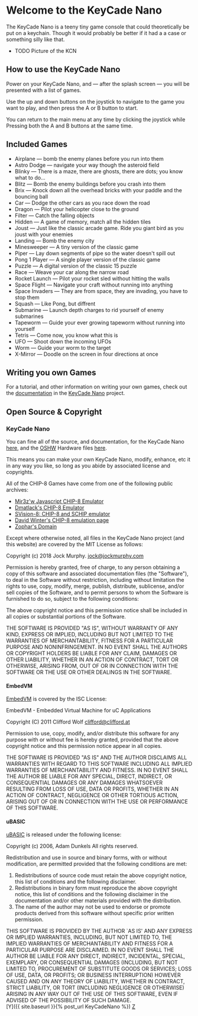 	
# Welcome to the KeyCade Nano

The KeyCade Nano is a teeny tiny game console that could theoretically 
be put on a keychain.  Though it would probably be better if it had a 
a case or something silly like that.

* TODO Picture of the KCN

## How to use the KeyCade Nano

Power on your KeyCade Nano, and — after the splash screen — you will
be presented with a list of games.

Use the up and down buttons on the joystick to navigate to the game you
want to play, and then press the A or B button to start.

You can return to the main menu at any time by clicking the joystick while
Pressing both the A and B buttons at the same time.

## Included Games

* Airplane — bomb the enemy planes before you run into them
* Astro Dodge — navigate your way though the asteroid field
* Blinky — There is a maze, there are ghosts, there are dots; 
  you know what to do...
* Blitz — Bomb the enemy buildings before you crash into them
* Brix — Knock down all the overhead bricks with your paddle and the
  bouncing ball
* Car — Dodge the other cars as you race down the road
* Dragon — Pilot your helicopter close to the ground
* Filter — Catch the falling objects
* Hidden — A game of memory, match all the hidden tiles
* Joust — Just like the classic arcade game. Ride you giant bird as you
  joust with your enemies
* Landing — Bomb the enemy city
* Minesweeper — A tiny version of the classic game
* Piper — Lay down segments of pipe so the water doesn't spill out
* Pong 1 Player — A single player version of the classic game
* Puzzle — A digital version of the classic 15 puzzle
* Race — Weave your car along the narrow road
* Rocket Launch — Pilot your rocket sled without hitting the walls
* Space Flight — Navigate your craft without running into anything
* Space Invaders — They are from space, they are invading, you have 
  to stop them
* Squash — Like Pong, but diffrent
* Submarine — Launch depth charges to rid yourself of enemy submarines
* Tapeworm — Guide your ever growing tapeworm without running into yourself
* Tetris — Come now, you know what this is
* UFO — Shoot down the incoming UFOs
* Worm — Guide your worm to the target
* X-Mirror — Doodle on the screen in four directions at once

## Writing you own Games
For a tutorial, and other information on writing your own games, check
out the [documentation](https://github.com/jockm/KeyCadeNano/Documentation)
in the [KeyCade Nano](https://github.com/jockm/KeyCadeNano) project.

## Open Source & Copyright

### KeyCade Nano
You can fine all of the source, and documentation, for the KeyCade Nano 
[here](https://github.com/jockm/KeyCadeNano), and the 
[OSHW](https://www.oshwa.org/) Hardware files 
[here](https://github.com/jockm/KeyCadeNanoHardware).

This means you can make your own KeyCade Nano, modify, enhance, etc it in
any way you like, so long as you abide by associated license and copyrights.

All of the CHIP-8 Games have come from one of the following public archives:

* [Mir3z'w Javascript CHIP-8 Emulator](https://github.com/mir3z/chip8-emu)
* [Dmatlack's CHIP-8 Emulator](https://github.com/dmatlack/chip8)
* [SVision-8: CHIP-8 and SCHIP emulator](http://devernay.free.fr/hacks/chip8/)
* [David Winter's CHIP-8 emulation page](http://pong-story.com/chip8/)
* [Zophar's Domain](https://www.zophar.net/pdroms/chip8)


Except where otherwise noted, all files in the KeyCade Nano project 
(and this website) are covered by the MIT License as follows:

Copyright (c) 2018 Jock Murphy. jock@jockmurphy.com

Permission is hereby granted, free of charge, to any person obtaining a copy
of this software and associated documentation files (the "Software"), to deal
in the Software without restriction, including without limitation the rights
to use, copy, modify, merge, publish, distribute, sublicense, and/or sell
copies of the Software, and to permit persons to whom the Software is
furnished to do so, subject to the following conditions:

The above copyright notice and this permission notice shall be included in
all copies or substantial portions of the Software.

THE SOFTWARE IS PROVIDED "AS IS", WITHOUT WARRANTY OF ANY KIND, EXPRESS OR
IMPLIED, INCLUDING BUT NOT LIMITED TO THE WARRANTIES OF MERCHANTABILITY,
FITNESS FOR A PARTICULAR PURPOSE AND NONINFRINGEMENT. IN NO EVENT SHALL THE
AUTHORS OR COPYRIGHT HOLDERS BE LIABLE FOR ANY CLAIM, DAMAGES OR OTHER
LIABILITY, WHETHER IN AN ACTION OF CONTRACT, TORT OR OTHERWISE, ARISING FROM,
OUT OF OR IN CONNECTION WITH THE SOFTWARE OR THE USE OR OTHER DEALINGS IN
THE SOFTWARE.
 
#### EmbedVM

[EmbedVM](http://www.clifford.at/embedvm/) is covered by the ISC License:

EmbedVM - Embedded Virtual Machine for uC Applications

Copyright (C) 2011  Clifford Wolf <clifford@clifford.at>

Permission to use, copy, modify, and/or distribute this software for any
purpose with or without fee is hereby granted, provided that the above
copyright notice and this permission notice appear in all copies.

THE SOFTWARE IS PROVIDED "AS IS" AND THE AUTHOR DISCLAIMS ALL WARRANTIES WITH
REGARD TO THIS SOFTWARE INCLUDING ALL IMPLIED WARRANTIES OF MERCHANTABILITY AND
FITNESS. IN NO EVENT SHALL THE AUTHOR BE LIABLE FOR ANY SPECIAL, DIRECT,
INDIRECT, OR CONSEQUENTIAL DAMAGES OR ANY DAMAGES WHATSOEVER RESULTING FROM
LOSS OF USE, DATA OR PROFITS, WHETHER IN AN ACTION OF CONTRACT, NEGLIGENCE OR
OTHER TORTIOUS ACTION, ARISING OUT OF OR IN CONNECTION WITH THE USE OR
PERFORMANCE OF THIS SOFTWARE.


#### uBASIC

[uBASIC](https://github.com/jockm/ubasic) is released under the following 
license:

Copyright (c) 2006, Adam Dunkels
All rights reserved. 

Redistribution and use in source and binary forms, with or without 
modification, are permitted provided that the following conditions 
are met: 

1. Redistributions of source code must retain the above copyright 
   notice, this list of conditions and the following disclaimer. 
2. Redistributions in binary form must reproduce the above copyright 
   notice, this list of conditions and the following disclaimer in the 
   documentation and/or other materials provided with the distribution. 
3. The name of the author may not be used to endorse or promote
   products derived from this software without specific prior
   written permission.  

THIS SOFTWARE IS PROVIDED BY THE AUTHOR `AS IS' AND ANY EXPRESS
OR IMPLIED WARRANTIES, INCLUDING, BUT NOT LIMITED TO, THE IMPLIED
WARRANTIES OF MERCHANTABILITY AND FITNESS FOR A PARTICULAR PURPOSE
ARE DISCLAIMED.  IN NO EVENT SHALL THE AUTHOR BE LIABLE FOR ANY
DIRECT, INDIRECT, INCIDENTAL, SPECIAL, EXEMPLARY, OR CONSEQUENTIAL
DAMAGES (INCLUDING, BUT NOT LIMITED TO, PROCUREMENT OF SUBSTITUTE
GOODS OR SERVICES; LOSS OF USE, DATA, OR PROFITS; OR BUSINESS
INTERRUPTION) HOWEVER CAUSED AND ON ANY THEORY OF LIABILITY,
WHETHER IN CONTRACT, STRICT LIABILITY, OR TORT (INCLUDING
NEGLIGENCE OR OTHERWISE) ARISING IN ANY WAY OUT OF THE USE OF THIS
SOFTWARE, EVEN IF ADVISED OF THE POSSIBILITY OF SUCH DAMAGE.  
[Y]({{ site.baseurl }}{% post_url KeyCadeNano %})
[Z](KeyCadeNano.md)


